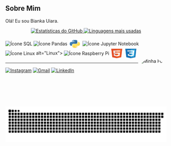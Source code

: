 ## Sobre Mim

Olá! Eu sou Bianka Uiara.

<div align="center">
  <a href="https://github.com/uiara">
    <img height="150em" src="https://github-readme-stats.vercel.app/api?username=uiara&show_icons=true&theme=synthwave&include_all_commits=true&count_private=true" alt="Estatísticas do GitHub"/>
    <img height="150em" src="https://github-readme-stats.vercel.app/api/top-langs/?username=uiara&layout=compact&langs_count=7&theme=synthwave" alt="Linguagens mais usadas"/>
  </a>
</div>

<div style="display: inline_block"><br>
  <!-- Tecnologias de Dados -->
  <img align="center" alt="Ícone SQL" height="30" width="40" src="https://cdn.jsdelivr.net/gh/devicons/devicon/icons/mysql/mysql-original.svg" alt="SQL">
  <img align="center" alt="Ícone Pandas" height="30" width="40" src="https://cdn.jsdelivr.net/gh/devicons/devicon/icons/pandas/pandas-original.svg" alt="Pandas">
  
  <!-- Linguagens e Ferramentas -->
  <img align="center" alt="Ícone Python" height="30" width="40" src="https://raw.githubusercontent.com/devicons/devicon/master/icons/python/python-original.svg" alt="Python">
  <img align="center" alt="Ícone Jupyter Notebook" height="30" width="40" src="https://cdn.jsdelivr.net/gh/devicons/devicon/icons/jupyter/jupyter-original.svg" alt="Jupyter Notebook">
  <img align="center" alt="Ícone Linux" height="30" width="40" src="https://cdn.jsdelivr.net/gh/devicons/devicon/icons/linux/linux-original.svg" <i class="devicon-linux-plain"></i>
 alt="Linux">
  
  <!-- Outras Tecnologias -->
  <img align="center" alt="Ícone Raspberry Pi" height="30" width="40" src="https://cdn.jsdelivr.net/gh/devicons/devicon/icons/raspberrypi/raspberrypi-original.svg" alt="Raspberry Pi">
  <img align="center" alt="Ícone HTML" height="30" width="40" src="https://raw.githubusercontent.com/devicons/devicon/master/icons/html5/html5-original.svg" alt="HTML">
  <img align="center" alt="Ícone CSS" height="30" width="40" src="https://raw.githubusercontent.com/devicons/devicon/master/icons/css3/css3-original.svg" alt="CSS">
</div>

<img align="right" alt="Minha Foto" height="150" style="border-radius:50px;" src="https://cdn.discordapp.com/attachments/723308512758857812/922266976506757251/eu.png" alt="Minha Foto">

---

<div> 
  <a href="https://www.instagram.com/uiiiiara/" target="_blank"><img src="https://img.shields.io/badge/-Instagram-%23E4405F?style=for-the-badge&logo=instagram&logoColor=white" alt="Instagram"></a>
  <a href="mailto:uiarabianka87@gmail.com"><img src="https://img.shields.io/badge/-Gmail-%23333?style=for-the-badge&logo=gmail&logoColor=white" alt="Gmail"></a>
  <a href="https://www.linkedin.com/in/bianka-uiara/" target="_blank"><img src="https://img.shields.io/badge/-LinkedIn-%230077B5?style=for-the-badge&logo=linkedin&logoColor=white" alt="LinkedIn"></a> 
  
  ![Animação da Cobra](https://github.com/Uiara/Uiara/blob/output/github-contribution-grid-snake.svg)
</div>
